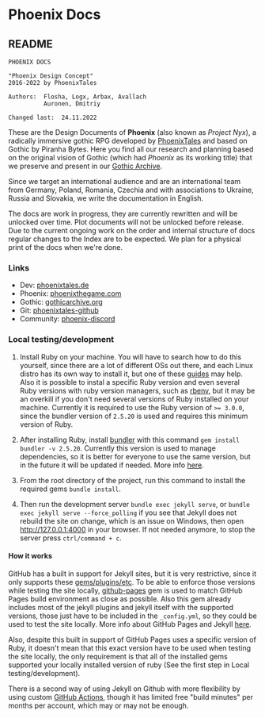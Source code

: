 # Phoenix Docs

## README

```  
PHOENIX DOCS

"Phoenix Design Concept"
2016-2022 by PhoenixTales

Authors:  Flosha, Logx, Arbax, Avallach
          Auronen, Dmitriy

Changed last:  24.11.2022
```  

These are the Design Documents of **Phoenix** (also known as *Project Nyx*), a radically immersive gothic RPG developed by [PhoenixTales](https://phoenixtales.de) and based on Gothic by Piranha Bytes. Here you find all our research and planning based on the original vision of Gothic (which had *Phoenix* as its working title) that we preserve and present in our [Gothic Archive](https://gothicarchive.org).  

Since we target an international audience and are an international team from Germany, Poland, Romania, Czechia and with associations to Ukraine, Russia and Slovakia, we write the documentation in English.  

The docs are work in progress, they are currently rewritten and will be unlocked over time. Plot documents will not be unlocked before release. Due to the current ongoing work on the order and internal structure of docs regular changes to the Index are to be expected. We plan for a physical print of the docs when we're done.  


### Links

* Dev: [phoenixtales.de](https://phoenixtales.de)
* Phoenix: [phoenixthegame.com](https://phoenixthegame.com)
* Gothic: [gothicarchive.org](https://gothicarchive.org)
* Git: [phoenixtales-github](https://github.com/PhoenixTales)
* Community: [phoenix-discord](https://discord.gg/CK4VAR7fpH)

### Local testing/development

1. Install Ruby on your machine. You will have to search how to do this yourself, since there are a lot of different OSs out there, and each Linux distro has its own way to install it, but one of these [guides](https://jekyllrb.com/docs/installation/#guides) may help. Also it is possible to instal a specific Ruby version and even several Ruby versions with ruby version managers, such as [rbenv](https://github.com/rbenv/rbenv), but it may be an overkill if you don't need several versions of Ruby installed on your machine. Currently it is required to use the Ruby version of `>= 3.0.0`, since the bundler version of `2.5.20` is used and requires this minimum version of Ruby.

2. After installing Ruby, install [bundler](https://rubygems.org/gems/bundler/versions/2.5.20) with this command `gem install bundler -v 2.5.20`. Currently this version is used to manage dependencies, so it is better for everyone to use the same version, but in the future it will be updated if needed. More info [here](https://bundler.io/).

3. From the root directory of the project, run this command to install the required gems `bundle install`.

4. Then run the development server `bundle exec jekyll serve`, or `bundle exec jekyll serve --force_polling` if you see that Jekyll does not rebuild the site on change, which is an issue on Windows, then open http://127.0.0.1:4000 in your browser. If not needed anymore, to stop the server press `ctrl/command + c`.

#### How it works

GitHub has a built in support for Jekyll sites, but it is very restrictive, since it only supports these [gems/plugins/etc](https://pages.github.com/versions/). To be able to enforce those versions while testing the site locally, [github-pages](https://github.com/github/pages-gem) gem is used to match GitHub Pages build environment as close as possible. Also this gem already includes most of the jekyll plugins and jekyll itself with the supported versions, those just have to be included in the `_config.yml`, so they could be used to test the site locally. More info about GitHub Pages and Jekyll [here](https://docs.github.com/en/pages/setting-up-a-github-pages-site-with-jekyll/about-github-pages-and-jekyll).

Also, despite this built in support of GitHub Pages uses a specific version of Ruby, it doesn't mean that this exact version have to be used when testing the site locally, the only requirement is that all of the installed gems supported your locally installed version of ruby (See the first step in Local testing/development).

There is a second way of using Jekyll on Github with more flexibility by using custom [GitHub Actions](https://jekyllrb.com/docs/continuous-integration/github-actions/), though it has limited free "build minutes" per months per account, which may or may not be enough.
